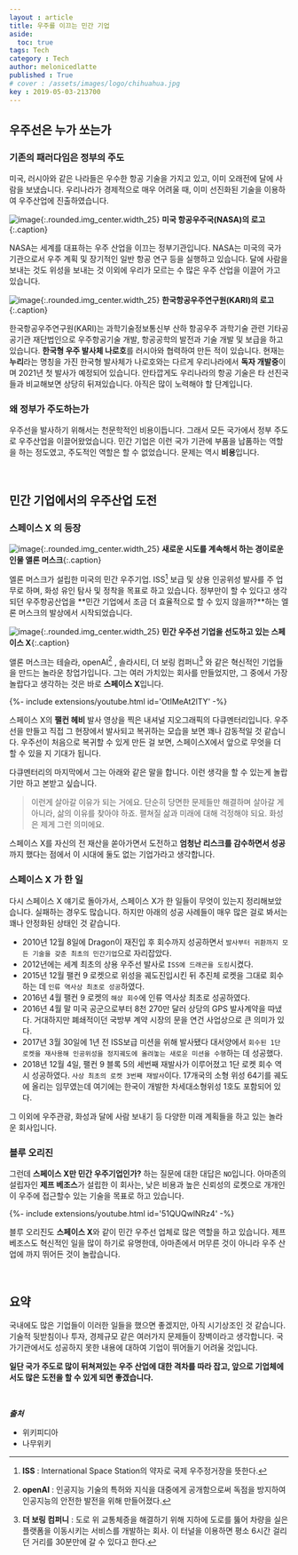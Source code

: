 ```yaml
---
layout : article
title: 우주를 이끄는 민간 기업
aside:
  toc: true
tags: Tech
category : Tech
author: melonicedlatte
published : True
# cover : /assets/images/logo/chihuahua.jpg
key : 2019-05-03-213700
---
```


## 우주선은 누가 쏘는가

### 기존의 패러다임은 정부의 주도

미국, 러시아와 같은 나라들은 우수한 항공 기술을 가지고 있고, 이미 오래전에 달에 사람을 보냈습니다. 우리나라가 경제적으로 매우 어려울 때, 이미 선진화된 기술을 이용하여 우주산업에 진출하였습니다.

![image](/assets/images/20190503/nasaLogo-570x450.png){:.rounded.img_center.width_25}
**미국 항공우주국(NASA)의 로고**{:.caption}

NASA는 세계를 대표하는 우주 산업을 이끄는 정부기관입니다. NASA는 미국의 국가 기관으로서 우주 계획 및 장기적인 일반 항공 연구 등을 실행하고 있습니다. 달에 사람을 보내는 것도 위성을 보내는 것 이외에 우리가 모르는 수 많은 우주 산업을 이끌어 가고 있습니다.

![image](/assets/images/20190503/kari_logo.jpg){:.rounded.img_center.width_25}
**한국항공우주연구원(KARI)의 로고**{:.caption}

한국항공우주연구원(KARI)는 과학기술정보통신부 산하 항공우주 과학기술 관련 기타공공기관 재단법인으로 우주항공기술 개발, 항공공학의 발전과 기술 개발 및 보급을 하고 있습니다. **한국형 우주 발사체 나로호**를 러시아와 협력하여 만든 적이 있습니다. 현재는 **누리**라는 명칭을 가진 한국형 발사체가 나로호와는 다르게 우리나라에서 **독자 개발중**이며 2021년 첫 발사가 예정되어 있습니다. 안타깝게도 우리나라의 항공 기술은 타 선진국들과 비교해보면 상당히 뒤져있습니다. 아직은 많이 노력해야 할 단계입니다.

### 왜 정부가 주도하는가

우주선을 발사하기 위해서는 천문학적인 비용이듭니다. 그래서 모든 국가에서 정부 주도로 우주산업을 이끌어왔었습니다. 민간 기업은 이런 국가 기관에 부품을 납품하는 역할을 하는 정도였고, 주도적인 역할은 할 수 없었습니다. 문제는 역시 **비용**입니다.

<br>

## 민간 기업에서의 우주산업 도전

### 스페이스 X 의 등장

![image](/assets/images/20190503/Elon_Musk_Royal_Society.jpg){:.rounded.img_center.width_25}
**새로운 시도를 계속해서 하는 경이로운 인물 앨론 머스크**{:.caption}

엘론 머스크가 설립한 미국의 민간 우주기업. ISS[^1] 보급 및 상용 인공위성 발사를 주 업무로 하며, 화성 유인 탐사 및 정착을 목표로 하고 있습니다. 정부만이 할 수 있다고 생각되던 우주항공산업을 **민간 기업에서 조금 더 효율적으로 할 수 있지 않을까?**하는 엘론 머스크의 발상에서 시작되었습니다.

![image](/assets/images/20190503/spacex-logo.png){:.rounded.img_center.width_25}
**민간 우주선 기업을 선도하고 있는 스페이스 X**{:.caption}

앨론 머스크는 테슬라, openAI[^2] , 솔라시티, 더 보링 컴퍼니[^3] 와 같은 혁신적인 기업들을 만드는 놀라운 창업가입니다. 그는 여러 가치있는 회사를 만들었지만, 그 중에서 가장 놀랍다고 생각하는 것은 바로 **스페이스 X**입니다.

<div>{%- include extensions/youtube.html id='OtIMeAt2lTY' -%}</div>

스페이스 X의 **팰컨 헤비** 발사 영상을 찍은 내셔널 지오그래픽의 다큐멘터리입니다. 우주선을 만들고 직접 그 현장에서 발사되고 복귀하는 모습을 보면 꽤나 감동적일 것 같습니다. 우주선이 처음으로 복귀할 수 있게 만든 걸 보면, 스페이스X에서 앞으로 무엇을 더 할 수 있을 지 기대가 됩니다.

다큐멘터리의 마지막에서 그는 아래와 같은 말을 합니다. 이런 생각을 할 수 있는게 놀랍기만 하고 본받고 싶습니다.
> 이런게 살아갈 이유가 되는 거에요. 단순히 당면한 문제들만 해결하며 살아갈 게 아니라, 삶의 이유를 찾아야 하죠. 펼쳐질 삶과 미래에 대해 걱정해야 되요. 화성은 제게 그런 의미에요.

스페이스 X를 자신의 전 재산을 쏟아가면서 도전하고 **엄청난 리스크를 감수하면서 성공**까지 했다는 점에서 이 시대에 둘도 없는 기업가라고 생각합니다.

### 스페이스 X 가 한 일

다시 스페이스 X 얘기로 돌아가서, 스페이스 X가 한 일들이 무엇이 있는지 정리해보았습니다. 실패하는 경우도 많습니다. 하지만 아래의 성공 사례들이 매우 많은 걸로 봐서는 꽤나 안정화된 상태인 것 같습니다.

- 2010년 12월 8일에 Dragon이 재진입 후 회수까지 성공하면서 `발사부터 귀환까지 모든 기술을 갖춘 최초의 민간기업`으로 자리잡았다.
- 2012년에는 세계 최초의 상용 우주선 발사로 `ISS에 드래곤을 도킹`시켰다.
- 2015년 12월 팰컨 9 로켓으로 위성을 궤도진입시킨 뒤 추진체 로켓을 그대로 회수하는 데 `인류 역사상 최초로 성공`하였다.
- 2016년 4월 팰컨 9 로켓의 `해상 회수`에 인류 역사상 최초로 성공하였다.
- 2016년 4월 말 미국 공군으로부터 8천 270만 달러 상당의 GPS 발사계약을 따냈다. 거대하지만 폐쇄적이던 국방부 계약 시장의 문을 연건 사업상으로 큰 의미가 있다.
- 2017년 3월 30일에 1년 전 ISS보급 미션을 위해 발사됐다 대서양에서 `회수된 1단 로켓을 재사용해 인공위성을 정지궤도에 올려놓는 새로운 미션을 수행`하는 데 성공했다.
- 2018년 12월 4일, 팰컨 9 블록 5의 세번째 재발사가 이루어졌고 1단 로켓 회수 역시 성공하였다. `사상 최초의 로켓 3번째 재발사`이다. 17개국의 소형 위성 64기를 궤도에 올리는 임무였는데 여기에는 한국이 개발한 차세대소형위성 1호도 포함되어 있다.

그 이외에 우주관광, 화성과 달에 사람 보내기 등 다양한 미래 계획들을 하고 있는 놀라운 회사입니다.

### 블루 오리진

그런데 **스페이스 X만 민간 우주기업인가?** 하는 질문에 대한 대답은 `NO`입니다. 아마존의 설립자인 **제프 베조스**가 설립한 이 회사는, 낮은 비용과 높은 신뢰성의 로켓으로 개개인이 우주에 접근할수 있는 기술을 목표로 하고 있습니다.

<div>{%- include extensions/youtube.html id='51QUQwlNRz4' -%}</div>

블루 오리진도 **스페이스 X**와 같이 민간 우주선 업체로 많은 역할을 하고 있습니다. 제프 베조스도 혁신적인 일을 많이 하기로 유명한데, 아마존에서 머무른 것이 아니라 우주 산업에 까지 뛰어든 것이 놀랍습니다.

<br>

## 요약

국내에도 많은 기업들이 이러한 일들을 했으면 좋겠지만, 아직 시기상조인 것 같습니다. 기술적 뒷받침이나 투자, 경제규모 같은 여러가지 문제들이 장벽이라고 생각합니다. 국가기관에서도 성공하지 못한 내용에 대하여 기업이 뛰어들기 어려울 것입니다.

**일단 국가 주도로 많이 뒤쳐져있는 우주 산업에 대한 격차를 따라 잡고, 앞으로 기업체에서도 많은 도전을 할 수 있게 되면 좋겠습니다.**

<br>

***출처***

- 위키피디아
- 나무위키

[^1]: **ISS** : International Space Station의 약자로 국제 우주정거장을 뜻한다.

[^2]: **openAI** : 인공지능 기술의 특허와 지식을 대중에게 공개함으로써 독점을 방지하여 인공지능의 안전한 발전을 위해 만들어졌다.

[^3]: **더 보링 컴퍼니** : 도로 위 교통체증을 해결하기 위해 지하에 도로를 뚫어 차량을 실은 플랫폼을 이동시키는 서비스를 개발하는 회사. 이 터널을 이용하면 평소 6시간 걸리던 거리를 30분만에 갈 수 있다고 한다.